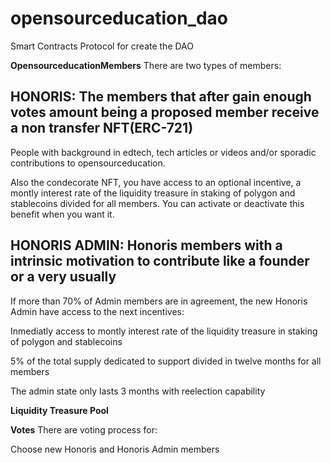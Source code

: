 # opensourceducation_dao
Smart Contracts Protocol for create the DAO


**OpensourceducationMembers**
There are two types of members: 

## HONORIS: The members that after gain enough votes amount being a proposed member receive a non transfer NFT(ERC-721)

People with background in edtech, tech articles or videos and/or sporadic contributions to opensourceducation.

Also the condecorate NFT, you have access to an optional incentive, a montly interest rate of the liquidity treasure in staking of polygon and stablecoins divided for all members. You can activate or deactivate this benefit when you want it.

## HONORIS ADMIN: Honoris members with a intrinsic motivation to contribute like a founder or a very usually

If more than 70% of Admin members are in agreement, the new Honoris Admin have access to the next incentives:

Inmediatly access to montly interest rate of the liquidity treasure in staking of polygon and stablecoins

5% of the total supply dedicated to support divided in twelve months for all members

The admin state only lasts 3 months with reelection capability

**Liquidity Treasure Pool**


**Votes**
There are voting process for:

Choose new Honoris and Honoris Admin members



